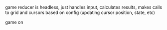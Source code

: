 game reducer is headless, just handles input, calculates results, makes calls to grid and cursors based on config (updating cursor position, state, etc)

game
  on 
